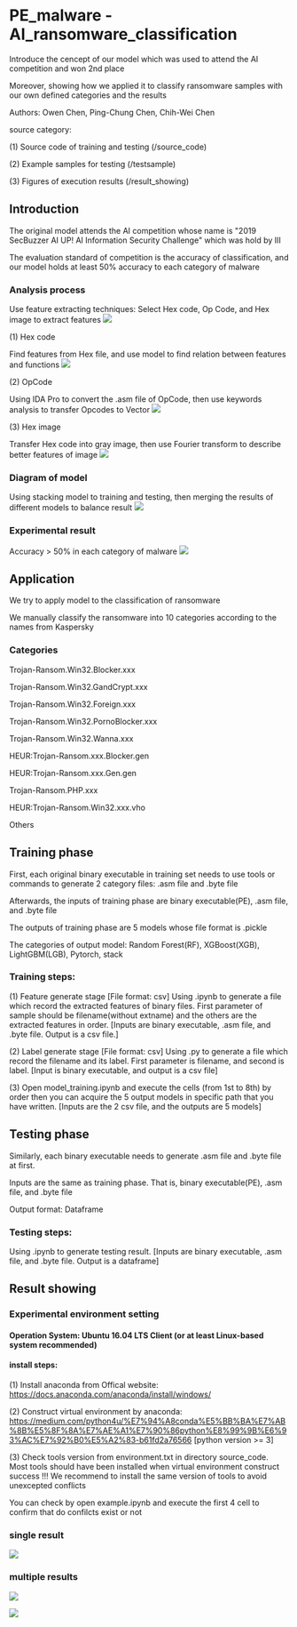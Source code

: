 # PE_malware - AI_ransomware_classification
Introduce the cencept of our model which was used to attend the AI competition and won 2nd place

Moreover, showing how we applied it to classify ransomware samples with our own defined categories and the results 

Authors: Owen Chen, Ping-Chung Chen, Chih-Wei Chen

source category:

(1) Source code of training and testing (/source_code)

(2) Example samples for testing (/testsample)

(3) Figures of execution results (/result_showing)

## Introduction

The original model attends the AI competition whose name is "2019 SecBuzzer AI UP! AI Information Security Challenge" which was hold by III

The evaluation standard of competition is the accuracy of classification, and our model holds at least 50% accuracy to each category of malware

### Analysis process

Use feature extracting techniques: Select Hex code, Op Code, and Hex image to extract features
![](https://github.com/fire78625/AI_ransomware_classification/blob/main/result_showing/malware_analysis.JPG)

(1) Hex code

Find features from Hex file, and use model to find relation between features and functions
![](https://github.com/fire78625/AI_ransomware_classification/blob/main/result_showing/hex_code_analysis.JPG)

(2) OpCode

Using IDA Pro to convert the .asm file of OpCode, then use keywords analysis to transfer Opcodes to Vector
![](https://github.com/fire78625/AI_ransomware_classification/blob/main/result_showing/opcode_analysis.JPG)

(3) Hex image

Transfer Hex code into gray image, then use Fourier transform to describe better features of image
![](https://github.com/fire78625/AI_ransomware_classification/blob/main/result_showing/hex_code_analysis.JPG)

### Diagram of model

Using stacking model to training and testing, then merging the results of different models to balance result
![](https://github.com/fire78625/AI_ransomware_classification/blob/main/result_showing/stack_model.JPG)

### Experimental result

Accuracy > 50% in each category of malware
![](https://github.com/fire78625/AI_ransomware_classification/blob/main/result_showing/accuracy.JPG)

## Application

We try to apply model to the classification of ransomware

We manually classify the ransomware into 10 categories according to the names from Kaspersky

### Categories

Trojan-Ransom.Win32.Blocker.xxx

Trojan-Ransom.Win32.GandCrypt.xxx

Trojan-Ransom.Win32.Foreign.xxx

Trojan-Ransom.Win32.PornoBlocker.xxx

Trojan-Ransom.Win32.Wanna.xxx

HEUR:Trojan-Ransom.xxx.Blocker.gen

HEUR:Trojan-Ransom.xxx.Gen.gen

Trojan-Ransom.PHP.xxx

HEUR:Trojan-Ransom.Win32.xxx.vho

Others

## Training phase
First, each original binary executable in training set needs to use tools or commands to generate 2 category files: .asm file and .byte file

Afterwards, the inputs of training phase are binary executable(PE), .asm file, and .byte file 

The outputs of training phase are 5 models whose file format is .pickle

The categories of output model: Random Forest(RF), XGBoost(XGB), LightGBM(LGB), Pytorch, stack

### Training steps:

(1) Feature generate stage [File format: csv]
    Using .ipynb to generate a file which record the extracted features of binary files. First parameter of sample should be filename(without extname) and the others are the extracted features in order. [Inputs are binary executable, .asm file, and .byte file. Output is a csv file.]
    
(2) Label generate stage [File format: csv]
    Using .py to generate a file which record the filename and its label. First parameter is filename, and second is label. [Input is binary executable, and output is a csv file]

(3) Open model_training.ipynb and execute the cells (from 1st to 8th) by order then you can acquire the 5 output models in specific path that you have written. [Inputs are the 2 csv file, and the outputs are 5 models]
## Testing phase
Similarly, each binary executable needs to generate .asm file and .byte file at first.

Inputs are the same as training phase. That is, binary executable(PE), .asm file, and .byte file

Output format: Dataframe

### Testing steps:

Using .ipynb to generate testing result. [Inputs are binary executable, .asm file, and .byte file. Output is a dataframe]

## Result showing

### Experimental environment setting
#### Operation System: Ubuntu 16.04 LTS Client (or at least Linux-based system recommended)
#### install steps:

(1) Install anaconda from Offical website: https://docs.anaconda.com/anaconda/install/windows/

(2) Construct virtual environment by anaconda: https://medium.com/python4u/%E7%94%A8conda%E5%BB%BA%E7%AB%8B%E5%8F%8A%E7%AE%A1%E7%90%86python%E8%99%9B%E6%93%AC%E7%92%B0%E5%A2%83-b61fd2a76566 [python version >= 3]

(3) Check tools version from environment.txt in directory source_code. Most tools should have been installed when virtual environment construct success
!!! We recommend to install the same version of tools to avoid unexcepted conflicts

You can check by open example.ipynb and execute the first 4 cell to confirm that do confilcts exist or not 

### single result
![](https://github.com/fire78625/AI_ransomware_classification/blob/main/result_showing/ai_single.png)
### multiple results
![](https://github.com/fire78625/AI_ransomware_classification/blob/main/result_showing/ai_high_classify.png)

![](https://github.com/fire78625/AI_ransomware_classification/blob/main/result_showing/ai_low_classify.JPG)
